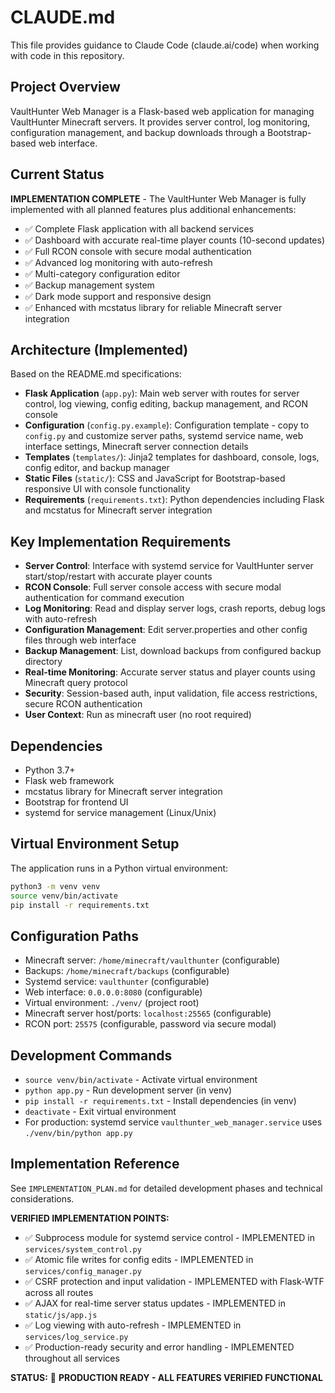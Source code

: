 # CLAUDE.md

This file provides guidance to Claude Code (claude.ai/code) when working with code in this repository.

## Project Overview

VaultHunter Web Manager is a Flask-based web application for managing VaultHunter Minecraft servers. It provides server control, log monitoring, configuration management, and backup downloads through a Bootstrap-based web interface.

## Current Status

**IMPLEMENTATION COMPLETE** - The VaultHunter Web Manager is fully implemented with all planned features plus additional enhancements:

- ✅ Complete Flask application with all backend services
- ✅ Dashboard with accurate real-time player counts (10-second updates)
- ✅ Full RCON console with secure modal authentication
- ✅ Advanced log monitoring with auto-refresh
- ✅ Multi-category configuration editor 
- ✅ Backup management system
- ✅ Dark mode support and responsive design
- ✅ Enhanced with mcstatus library for reliable Minecraft server integration

## Architecture (Implemented)

Based on the README.md specifications:

- **Flask Application** (`app.py`): Main web server with routes for server control, log viewing, config editing, backup management, and RCON console
- **Configuration** (`config.py.example`): Configuration template - copy to `config.py` and customize server paths, systemd service name, web interface settings, Minecraft server connection details
- **Templates** (`templates/`): Jinja2 templates for dashboard, console, logs, config editor, and backup manager
- **Static Files** (`static/`): CSS and JavaScript for Bootstrap-based responsive UI with console functionality
- **Requirements** (`requirements.txt`): Python dependencies including Flask and mcstatus for Minecraft server integration

## Key Implementation Requirements

- **Server Control**: Interface with systemd service for VaultHunter server start/stop/restart with accurate player counts
- **RCON Console**: Full server console access with secure modal authentication for command execution
- **Log Monitoring**: Read and display server logs, crash reports, debug logs with auto-refresh
- **Configuration Management**: Edit server.properties and other config files through web interface
- **Backup Management**: List, download backups from configured backup directory
- **Real-time Monitoring**: Accurate server status and player counts using Minecraft query protocol
- **Security**: Session-based auth, input validation, file access restrictions, secure RCON authentication
- **User Context**: Run as minecraft user (no root required)

## Dependencies

- Python 3.7+
- Flask web framework
- mcstatus library for Minecraft server integration
- Bootstrap for frontend UI
- systemd for service management (Linux/Unix)

## Virtual Environment Setup

The application runs in a Python virtual environment:
```bash
python3 -m venv venv
source venv/bin/activate
pip install -r requirements.txt
```

## Configuration Paths

- Minecraft server: `/home/minecraft/vaulthunter` (configurable)
- Backups: `/home/minecraft/backups` (configurable)
- Systemd service: `vaulthunter` (configurable)
- Web interface: `0.0.0.0:8080` (configurable)
- Virtual environment: `./venv/` (project root)
- Minecraft server host/ports: `localhost:25565` (configurable)
- RCON port: `25575` (configurable, password via secure modal)

## Development Commands

- `source venv/bin/activate` - Activate virtual environment
- `python app.py` - Run development server (in venv)
- `pip install -r requirements.txt` - Install dependencies (in venv)
- `deactivate` - Exit virtual environment
- For production: systemd service `vaulthunter_web_manager.service` uses `./venv/bin/python app.py`

## Implementation Reference

See `IMPLEMENTATION_PLAN.md` for detailed development phases and technical considerations. 

**VERIFIED IMPLEMENTATION POINTS:**
- ✅ Subprocess module for systemd service control - IMPLEMENTED in `services/system_control.py`
- ✅ Atomic file writes for config edits - IMPLEMENTED in `services/config_manager.py`
- ✅ CSRF protection and input validation - IMPLEMENTED with Flask-WTF across all routes
- ✅ AJAX for real-time server status updates - IMPLEMENTED in `static/js/app.js`
- ✅ Log viewing with auto-refresh - IMPLEMENTED in `services/log_service.py`
- ✅ Production-ready security and error handling - IMPLEMENTED throughout all services

**STATUS:** 🎉 **PRODUCTION READY - ALL FEATURES VERIFIED FUNCTIONAL**